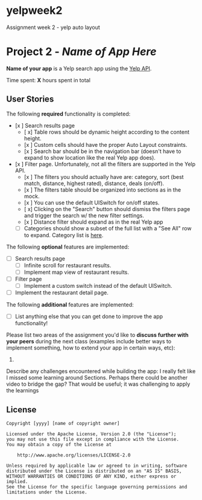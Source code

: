 # yelpweek2
Assignment week 2 - yelp auto layout
# Project 2 - *Name of App Here*

**Name of your app** is a Yelp search app using the [Yelp API](http://www.yelp.com/developers/documentation/v2/search_api).

Time spent: **X** hours spent in total

## User Stories

The following **required** functionality is completed:

- [x ] Search results page
   - [ x] Table rows should be dynamic height according to the content height.
   - [x ] Custom cells should have the proper Auto Layout constraints.
   - [x ] Search bar should be in the navigation bar (doesn't have to expand to show location like the real Yelp app does).
- [x ] Filter page. Unfortunately, not all the filters are supported in the Yelp API.
   - [x ] The filters you should actually have are: category, sort (best match, distance, highest rated), distance, deals (on/off).
   - [x ] The filters table should be organized into sections as in the mock.
   - [x ] You can use the default UISwitch for on/off states.
   - [ x] Clicking on the "Search" button should dismiss the filters page and trigger the search w/ the new filter settings.
   - [x ] Distance filter should expand as in the real Yelp app
   - [ ] Categories should show a subset of the full list with a "See All" row to expand. Category list is [here](http://www.yelp.com/developers/documentation/category_list).

The following **optional** features are implemented:

- [ ] Search results page
   - [ ] Infinite scroll for restaurant results.
   - [ ] Implement map view of restaurant results.
- [ ] Filter page
   - [ ] Implement a custom switch instead of the default UISwitch.
- [ ] Implement the restaurant detail page.

The following **additional** features are implemented:

- [ ] List anything else that you can get done to improve the app functionality!

Please list two areas of the assignment you'd like to **discuss further with your peers** during the next class (examples include better ways to implement something, how to extend your app in certain ways, etc):

1. 


Describe any challenges encountered while building the app:
I really felt like I missed some learning around Sections. Perhaps there could be another video to bridge the gap? That would be useful; it was challenging to apply the learnings

## License

    Copyright [yyyy] [name of copyright owner]

    Licensed under the Apache License, Version 2.0 (the "License");
    you may not use this file except in compliance with the License.
    You may obtain a copy of the License at

        http://www.apache.org/licenses/LICENSE-2.0

    Unless required by applicable law or agreed to in writing, software
    distributed under the License is distributed on an "AS IS" BASIS,
    WITHOUT WARRANTIES OR CONDITIONS OF ANY KIND, either express or implied.
    See the License for the specific language governing permissions and
    limitations under the License.
